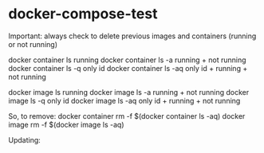 # docker-compose-test

Important: always check to delete previous images and containers (running or not running)

docker container ls     running
docker container ls -a  running + not running
docker container ls -q  only id
docker container ls -aq only id + running + not running


docker image ls         running
docker image ls -a      running + not running
docker image ls -q      only id
docker image ls -aq     only id + running + not running

So, to remove:
docker container rm -f $(docker container ls -aq)
docker image rm -f $(docker image ls -aq)

Updating: